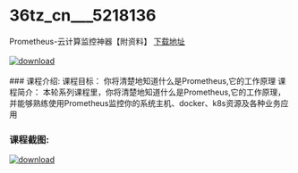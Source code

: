 # 36tz_cn___5218136
Prometheus-云计算监控神器【附资料】
[下载地址](http://www.36tz.cn/article/5218136 "下载地址")
<br/></br>[![download](http://36tz.cn/muke_img/2021_01_1-136-300x167.png "下载地址")](http://www.36tz.cn/article/5218136 "下载地址")
<br/></br>### 课程介绍:
课程目标：
你将清楚地知道什么是Prometheus,它的工作原理
课程简介：
本轮系列课程里，你将清楚地知道什么是Prometheus,它的工作原理，并能够熟练使用Prometheus监控你的系统主机、docker、k8s资源及各种业务应用

### 课程截图:
[![download](http://36tz.cn/muke_img/2021_01_2-158.png "下载地址")](http://www.36tz.cn/article/5218136 "下载地址")
